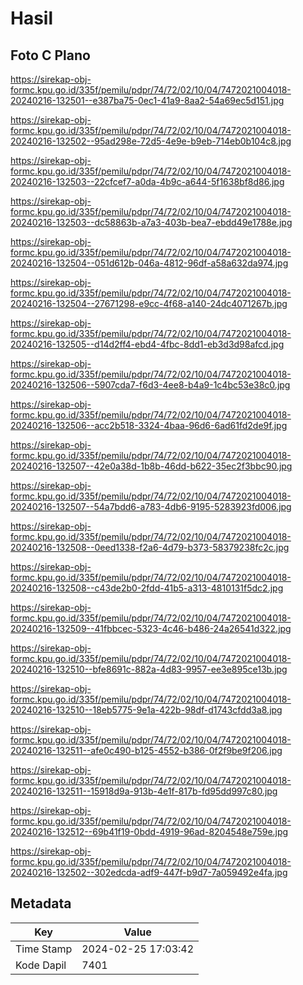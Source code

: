 # Hasil

## Foto C Plano

https://sirekap-obj-formc.kpu.go.id/335f/pemilu/pdpr/74/72/02/10/04/7472021004018-20240216-132501--e387ba75-0ec1-41a9-8aa2-54a69ec5d151.jpg

https://sirekap-obj-formc.kpu.go.id/335f/pemilu/pdpr/74/72/02/10/04/7472021004018-20240216-132502--95ad298e-72d5-4e9e-b9eb-714eb0b104c8.jpg

https://sirekap-obj-formc.kpu.go.id/335f/pemilu/pdpr/74/72/02/10/04/7472021004018-20240216-132503--22cfcef7-a0da-4b9c-a644-5f1638bf8d86.jpg

https://sirekap-obj-formc.kpu.go.id/335f/pemilu/pdpr/74/72/02/10/04/7472021004018-20240216-132503--dc58863b-a7a3-403b-bea7-ebdd49e1788e.jpg

https://sirekap-obj-formc.kpu.go.id/335f/pemilu/pdpr/74/72/02/10/04/7472021004018-20240216-132504--051d612b-046a-4812-96df-a58a632da974.jpg

https://sirekap-obj-formc.kpu.go.id/335f/pemilu/pdpr/74/72/02/10/04/7472021004018-20240216-132504--27671298-e9cc-4f68-a140-24dc4071267b.jpg

https://sirekap-obj-formc.kpu.go.id/335f/pemilu/pdpr/74/72/02/10/04/7472021004018-20240216-132505--d14d2ff4-ebd4-4fbc-8dd1-eb3d3d98afcd.jpg

https://sirekap-obj-formc.kpu.go.id/335f/pemilu/pdpr/74/72/02/10/04/7472021004018-20240216-132506--5907cda7-f6d3-4ee8-b4a9-1c4bc53e38c0.jpg

https://sirekap-obj-formc.kpu.go.id/335f/pemilu/pdpr/74/72/02/10/04/7472021004018-20240216-132506--acc2b518-3324-4baa-96d6-6ad61fd2de9f.jpg

https://sirekap-obj-formc.kpu.go.id/335f/pemilu/pdpr/74/72/02/10/04/7472021004018-20240216-132507--42e0a38d-1b8b-46dd-b622-35ec2f3bbc90.jpg

https://sirekap-obj-formc.kpu.go.id/335f/pemilu/pdpr/74/72/02/10/04/7472021004018-20240216-132507--54a7bdd6-a783-4db6-9195-5283923fd006.jpg

https://sirekap-obj-formc.kpu.go.id/335f/pemilu/pdpr/74/72/02/10/04/7472021004018-20240216-132508--0eed1338-f2a6-4d79-b373-58379238fc2c.jpg

https://sirekap-obj-formc.kpu.go.id/335f/pemilu/pdpr/74/72/02/10/04/7472021004018-20240216-132508--c43de2b0-2fdd-41b5-a313-4810131f5dc2.jpg

https://sirekap-obj-formc.kpu.go.id/335f/pemilu/pdpr/74/72/02/10/04/7472021004018-20240216-132509--41fbbcec-5323-4c46-b486-24a26541d322.jpg

https://sirekap-obj-formc.kpu.go.id/335f/pemilu/pdpr/74/72/02/10/04/7472021004018-20240216-132510--bfe8691c-882a-4d83-9957-ee3e895ce13b.jpg

https://sirekap-obj-formc.kpu.go.id/335f/pemilu/pdpr/74/72/02/10/04/7472021004018-20240216-132510--18eb5775-9e1a-422b-98df-d1743cfdd3a8.jpg

https://sirekap-obj-formc.kpu.go.id/335f/pemilu/pdpr/74/72/02/10/04/7472021004018-20240216-132511--afe0c490-b125-4552-b386-0f2f9be9f206.jpg

https://sirekap-obj-formc.kpu.go.id/335f/pemilu/pdpr/74/72/02/10/04/7472021004018-20240216-132511--15918d9a-913b-4e1f-817b-fd95dd997c80.jpg

https://sirekap-obj-formc.kpu.go.id/335f/pemilu/pdpr/74/72/02/10/04/7472021004018-20240216-132512--69b41f19-0bdd-4919-96ad-8204548e759e.jpg

https://sirekap-obj-formc.kpu.go.id/335f/pemilu/pdpr/74/72/02/10/04/7472021004018-20240216-132502--302edcda-adf9-447f-b9d7-7a059492e4fa.jpg


## Metadata

| Key        | Value               |
| ---------- | ------------------- |
| Time Stamp | 2024-02-25 17:03:42 |
| Kode Dapil | 7401                |



